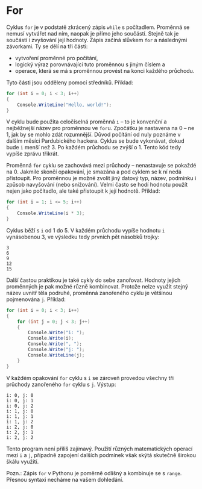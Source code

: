 # For

Cyklus `for` je v podstatě zkrácený zápis `while` s počítadlem. Proměnná se nemusí vytvářet nad ním, naopak je přímo jeho součástí. Stejně tak je součástí i zvyšování její hodnoty. Zápis začíná slůvkem `for` a následnými závorkami. Ty se dělí na tři části:

- vytvoření proměnné pro počítání,
- logický výraz porovnávající tuto proměnnou s jiným číslem a
- operace, která se má s proměnnou provést na konci každého průchodu.

Tyto části jsou odděleny pomocí středníků. Příklad:

```csharp
for (int i = 0; i < 3; i++)
{
    Console.WriteLine("Hello, world!");
}
```

V cyklu bude použita celočíselná proměnná `i` – to je konvenční a nejběžnejší název pro proměnnou ve `for`u. Zpočátku je nastavena na 0 – ne 1, jak by se mohlo zdát rozumnější. Důvod počítání od nuly poznáme v dalším měsíci Pardubického hackera. Cyklus se bude vykonávat, dokud bude `i` menší než 3. Po každém průchodu se zvýší o 1. Tento kód tedy vypíše zprávu třikrát.

Proměnná `for` cyklu se zachovává mezi průchody – nenastavuje se pokaždé na 0. Jakmile skončí opakování, je smazána a pod cyklem se k ní nedá přistoupit. Pro proměnnou je možné zvolit jiný datový typ, název, podmínku i způsob navyšování (nebo snižování). Velmi často se hodí hodnotu použít nejen jako počítadlo, ale také přistoupit k její hodnotě. Příklad:

```csharp
for (int i = 1; i <= 5; i++)
{
    Console.WriteLine(i * 3);
}
```

Cyklus běží s `i` od 1 do 5. V každém průchodu vypíše hodnotu `i` vynásobenou 3, ve výsledku tedy prvních pět násobků trojky:

```
3
6
9
12
15
```

Další častou praktikou je také cykly do sebe zanořovat. Hodnoty jejich proměnných je pak možné různě kombinovat. Protože nelze využít stejný název uvnitř těla podruhé, proměnná zanořeného cyklu je většinou pojmenována `j`. Příklad:

```csharp
for (int i = 0; i < 3; i++)
{
    for (int j = 0; j < 3; j++)
    {
        Console.Write("i: ");
        Console.Write(i);
        Console.Write(", ");
        Console.Write("j: ");
        Console.WriteLine(j);
    }
}
```

V každém opakování `for` cyklu s `i` se zároveň provedou všechny tři průchody zanořeného `for` cyklu s `j`. Výstup:

```
i: 0, j: 0
i: 0, j: 1
i: 0, j: 2
i: 1, j: 0
i: 1, j: 1
i: 1, j: 2
i: 2, j: 0
i: 2, j: 1
i: 2, j: 2
```

Tento program není příliš zajímavý. Použití různých matematických operací mezi `i` a `j`, případně zapojení dalších podmínek však skýtá skutečně širokou škálu využití.

Pozn.: Zápis `for` v Pythonu je poměrně odlišný a kombinuje se s `range`. Přesnou syntaxi necháme na vašem dohledání.